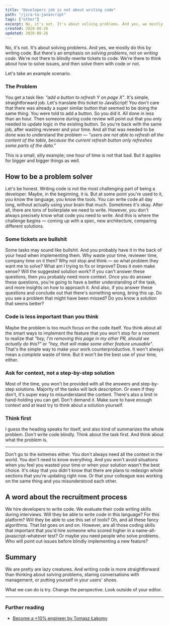 ```yaml
---
title: "Developers job is not about writing code"
path: "/jira-to-javascript"
tags: ["other"]
excerpt: No, it's not. It's about solving problems. And yes, we mostly do this by writing code. But there's an emphasis on solving problems, not on writing code. We're not there to blindly rewrite tickets to code. We're here to think about how to solve issues, and then solving them by writing code, or not.
created: 2020-08-26
updated: 2020-08-26
---
```


No, it's not. It's about solving problems. And yes, we mostly do this by writing code. But there's an emphasis on _solving problems_, not on _writing code_. We're not there to blindly rewrite tickets to code. We're there to think about how to solve issues, and then solve them with code or not.

Let's take an example scenario.

### The Problem

You get a task like: _"add a button to refresh Y on page X"_. It's simple, straightforward job. Let's translate this ticket to JavaScript! You don't care that there was already a super similar button that seemed to be doing the same thing. You were told to add a button. So you did it. All done in less than an hour. Then someone during code review will point out that you only needed to update logic in the existing button. So you're back with the same job, after wasting reviewer and your time.
And all that was needed to be done was to understand the problem — _"users are not able to refresh all the content of the table, because the current refresh button only refreshes some parts of the data."_

This is a small, silly example; one hour of time is not that bad. But it applies for bigger and bigger things as well.

## How to be a problem solver

Let's be honest. Writing code is not the most challenging part of being a developer. Maybe, in the beginning, it is. But at some point you're used to it, you know the language, you know the tools. You can write code all day long, without actually using your brain that much. Sometimes it's okay. After all, there are tons of boilerplate we need to write. However, you don't always precisely know what code you need to write. And this is where the challenge begins — coming up with a spec, new architecture, comparing different solutions.

### Some tickets are bullshit

Some tasks may sound like bullshit. And you probably have it in the back of your head when implementing them. Why waste your time, reviewer time, company time on it then? Why not stop and think — so what problem they want me to solve? What am I trying to fix or improve? Does it even make sense? Will the suggested solution work? If you can't answer these questions, then you probably need more context. Once you do answer these questions, you're going to have a better understanding of the task, and more insights on how to approach it. And also, if you answer these questions and conclude out that there's something wrong, bring this up. Do you see a problem that might have been missed? Do you know a solution that seems better?

### Code is less important than you think

Maybe the problem is too much focus on the code itself. You think about all the smart ways to implement the feature that you won't stop for a moment to realize that _"hey, I'm removing this page in my other PR, should we actually do this?"_ or _"hey, that will make some other feature unusable"_. That's the simple way to make your work counterproductive. It won't always mean a _complete_ waste of time. But it won't be the best use of your time, either.

### Ask for context, not a step-by-step solution

Most of the time, you won't be provided with all the answers and step-by-step solutions. Majority of the tasks will lack description. Or even if they don't, it's super easy to misunderstand the content. There's also a limit in hand-holding you can get. Don't demand it. Make sure to have enough context and at least try to think about a solution yourself.

### Think first

I guess the heading speaks for itself, and also kind of summarizes the whole problem. Don't write code blindly. Think about the task first. And think about what the problem is.

---

Don't go to the extremes either. You don't always need all the context in the world. You don't need to know everything. And you won't avoid situations when you feel you wasted your time or when your solution wasn't the best choice. It's okay that you didn't know that there are plans to redesign whole sections that you're updating right now. Or that your colleague was working on the same thing and you misunderstood each other.

## A word about the recruitment process

We hire developers to write code. We evaluate their code writing skills during interviews. Will they be able to write code in this language? For this platform? Will they be able to use this set of tools? Oh, and all these fancy algorithms. That list goes on and on.
However, are all those coding skills that important that you'd hire someone who scored higher in a name-all-javascript-whatever test? Or maybe you need people who solve problems. Who will point out issues before blindly implementing a new feature?

## Summary

We are pretty are lazy creatures. And writing code is more straightforward than thinking about solving problems, staring conversations with management, or putting yourself in your users' shoes.

What we can do is try. Change the perspective. Look outside of your editor.

---

### Further reading

- [Become a +10% engineer by Tomasz Łakomy](https://dev.to/tlakomy/become-a-10-engineer-g78)
